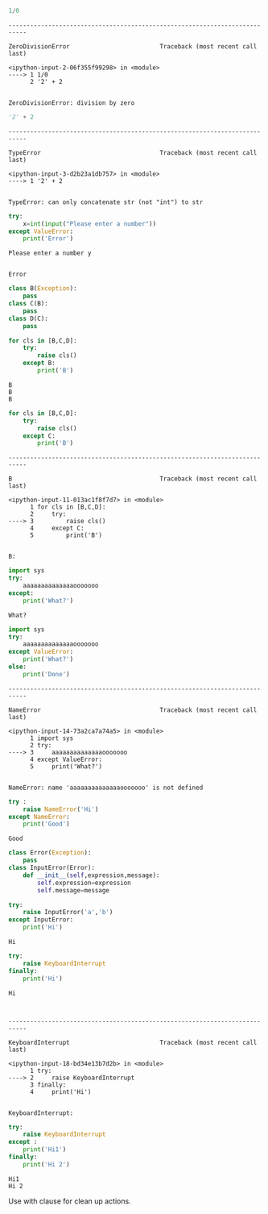 ```python
1/0
```


    ---------------------------------------------------------------------------

    ZeroDivisionError                         Traceback (most recent call last)

    <ipython-input-2-06f355f99298> in <module>
    ----> 1 1/0
          2 '2' + 2


    ZeroDivisionError: division by zero



```python
'2' + 2
```


    ---------------------------------------------------------------------------

    TypeError                                 Traceback (most recent call last)

    <ipython-input-3-d2b23a1db757> in <module>
    ----> 1 '2' + 2
    

    TypeError: can only concatenate str (not "int") to str



```python
try:
    x=int(input("Please enter a number"))
except ValueError:
    print('Error')
```

    Please enter a number y


    Error



```python
class B(Exception):
    pass
class C(B):
    pass
class D(C):
    pass
```


```python
for cls in [B,C,D]:
    try:
        raise cls()
    except B:
        print('B')
```

    B
    B
    B



```python
for cls in [B,C,D]:
    try:
        raise cls()
    except C:
        print('B')
```


    ---------------------------------------------------------------------------

    B                                         Traceback (most recent call last)

    <ipython-input-11-013ac1f8f7d7> in <module>
          1 for cls in [B,C,D]:
          2     try:
    ----> 3         raise cls()
          4     except C:
          5         print('B')


    B: 



```python
import sys
try:
    aaaaaaaaaaaaaaooooooo
except:
    print('What?')
```

    What?



```python
import sys
try:
    aaaaaaaaaaaaaaooooooo
except ValueError:
    print('What?')
else:
    print('Done')
```


    ---------------------------------------------------------------------------

    NameError                                 Traceback (most recent call last)

    <ipython-input-14-73a2ca7a74a5> in <module>
          1 import sys
          2 try:
    ----> 3     aaaaaaaaaaaaaaooooooo
          4 except ValueError:
          5     print('What?')


    NameError: name 'aaaaaaaaaaaaaaooooooo' is not defined



```python
try :
    raise NameError('Hi')
except NameError:
    print('Good')
```

    Good



```python
class Error(Exception):
    pass
class InputError(Error):
    def __init__(self,expression,message):
        self.expression=expression
        self.message=message
```


```python
try:
    raise InputError('a','b')
except InputError:
    print('Hi')
```

    Hi



```python
try:
    raise KeyboardInterrupt
finally:
    print('Hi')
```

    Hi



    ---------------------------------------------------------------------------

    KeyboardInterrupt                         Traceback (most recent call last)

    <ipython-input-18-bd34e13b7d2b> in <module>
          1 try:
    ----> 2     raise KeyboardInterrupt
          3 finally:
          4     print('Hi')


    KeyboardInterrupt: 



```python
try:
    raise KeyboardInterrupt
except :
    print('Hi1')
finally:
    print('Hi 2')
```

    Hi1
    Hi 2


Use with clause for clean up actions. 


```python

```
